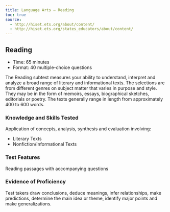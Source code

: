```yaml
---
title: Language Arts – Reading
toc: true
source:
  - http://hiset.ets.org/about/content/
  - http://hiset.ets.org/states_educators/about/content/
---
```

## Reading

  * Time: 65 minutes
  * Format: 40 multiple-choice questions

The Reading subtest measures your ability to understand, interpret and analyze a broad range of literary and informational texts. The selections are from different genres on subject matter that varies in purpose and style. They may be in the form of memoirs, essays, biographical sketches, editorials or poetry. The texts generally range in length from approximately 400 to 600 words.

### Knowledge and Skills Tested

Application of concepts, analysis, synthesis and evaluation involving:

  * Literary Texts
  * Nonfiction/Informational Texts

### Test Features

Reading passages with accompanying questions

### Evidence of Proficiency

Test takers draw conclusions, deduce meanings, infer relationships, make predictions, determine the main idea or theme, identify major points and make generalizations.